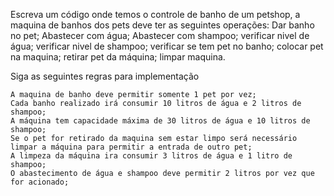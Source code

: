 
Escreva um código onde temos o controle de banho de um petshop, a maquina de banhos dos pets deve ter as seguintes operações:
    Dar banho no pet;
    Abastecer com água;
    Abastecer com shampoo;
    verificar nivel de água;
    verificar nivel de shampoo;
    verificar se tem pet no banho;
    colocar pet na maquina;
    retirar pet da máquina;
    limpar maquina.

Siga as seguintes regras para implementação

    A maquina de banho deve permitir somente 1 pet por vez;
    Cada banho realizado irá consumir 10 litros de água e 2 litros de shampoo;
    A máquina tem capacidade máxima de 30 litros de água e 10 litros de shampoo;
    Se o pet for retirado da maquina sem estar limpo será necessário limpar a máquina para permitir a entrada de outro pet;
    A limpeza da máquina ira consumir 3 litros de água e 1 litro de shampoo;
    O abastecimento de água e shampoo deve permitir 2 litros por vez que for acionado;
